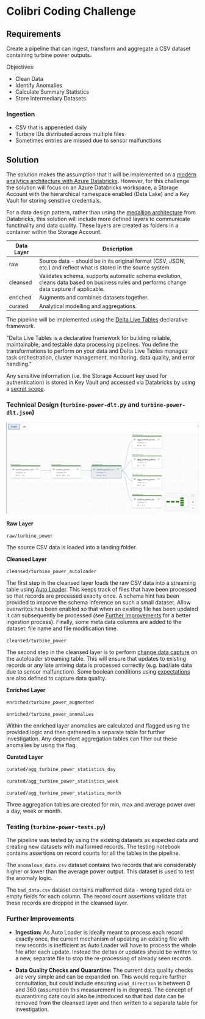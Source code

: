 # Colibri Coding Challenge

## Requirements

Create a pipeline that can ingest, transform and aggregate a CSV dataset containing turbine power outputs.

Objectives:
- Clean Data
- Identify Anomalies
- Calculate Summary Statistics
- Store Intermediary Datasets

### Ingestion

- CSV that is appeneded daily
- Turbine IDs distributed across multiple files
- Sometimes entries are missed due to sensor malfunctions

## Solution

The solution makes the assumption that it will be implemented on a [modern analytics architecture with Azure Databricks](https://learn.microsoft.com/en-us/azure/architecture/solution-ideas/articles/azure-databricks-modern-analytics-architecture). However, for this challenge the solution will focus on an Azure Databricks workspace, a Storage Account with the hierarchical namespace enabled (Data Lake) and a Key Vault for storing sensitive credentials.

For a data design pattern, rather than using the [medallion architecture](https://www.databricks.com/glossary/medallion-architecture) from Databricks, this solution will include more defined layers to communicate functinality and data quality. These layers are created as folders in a container within the Storage Account.

| **Data Layer** | **Description** |
|--|--|
| raw | Source data - should be in its original format (CSV, JSON, etc.) and reflect what is stored in the source system. |
| cleansed | Validates schema, supports automatic schema evolution, cleans data based on business rules and performs change data capture if applicable. |
| enriched | Augments and combines datasets together. |
| curated | Analytical modelling and aggregations. |

The pipeline will be implemented using the [Delta Live Tables](https://learn.microsoft.com/en-us/azure/databricks/delta-live-tables/) declarative framework.

"Delta Live Tables is a declarative framework for building reliable, maintainable, and testable data processing pipelines. You define the transformations to perform on your data and Delta Live Tables manages task orchestration, cluster management, monitoring, data quality, and error handling."

Any sensitive information (i.e. the Storage Account key used for authentication) is stored in Key Vault and accessed via Databricks by using a [secret scope](https://learn.microsoft.com/en-us/azure/databricks/security/secrets/secret-scopes).

### Technical Design (`turbine-power-dlt.py` and `turbine-power-dlt.json`)

![Delta-Live-Tables-Pipeline](/Delta-Live-Tables-Pipeline.png)

**Raw Layer**

`raw/turbine_power`

The source CSV data is loaded into a landing folder.

**Cleansed Layer**

`cleansed/turbine_power_autoloader`

The first step in the cleansed layer loads the raw CSV data into a streaming table using [Auto Loader](https://learn.microsoft.com/en-us/azure/databricks/ingestion/auto-loader/). This keeps track of files that have been processed so that records are processed exaclty once. A schema hint has been provided to imporve the schema inference on such a small dataset. Allow overwrites has been enabled so that when an existing file has been updated it can subsequently be processed (see [Further Improvements](#further-improvements) for a better ingestion process). Finally, some meta data columns are added to the dataset: file name and file modification time.

`cleansed/turbine_power`

The second step in the cleansed layer is to perform [change data capture](https://learn.microsoft.com/en-us/azure/databricks/delta-live-tables/cdc) on the autoloader streaming table. This will ensure that updates to existing records or any late arriving data is processed correctly (e.g. bad/late data due to sensor malfunction). Some boolean conditions using [expectations](https://learn.microsoft.com/en-us/azure/databricks/delta-live-tables/expectations) are also defined to capture data quality.

**Enriched Layer**

`enriched/turbine_power_augmented`

`enriched/turbine_power_anomalies`

Within the enriched layer anomalies are calculated and flagged using the provided logic and then gathered in a separate table for further investigation. Any dependent aggregation tables can filter out these anomalies by using the flag.

**Curated Layer**

`curated/agg_turbine_power_statistics_day`

`curated/agg_turbine_power_statistics_week`

`curated/agg_turbine_power_statistics_month`

Three aggregation tables are created for min, max and average power over a day, week or month.

### Testing (`turbine-power-tests.py`)

The pipeline was tested by using the existing datasets as expected data and creating new datasets with malformed records. The testing notebook contains assertions on record counts for all the tables in the pipeline.

The `anomalous_data.csv` dataset contains two records that are considerably higher or lower than the average power output. This dataset is used to test the anomaly logic.

The `bad_data.csv` dataset contains malformed data - wrong typed data or empty fields for each column. The record count assertions validate that these records are dropped in the cleansed layer.

### Further Improvements

- **Ingestion:** As Auto Loader is ideally meant to process each record exactly once, the current mechanism of updating an existing file with new records is inefficient as Auto Loader will have to process the whole file after each update. Instead the deltas or updates should be written to a new, separate file to stop the re-processing of already seen records.

- **Data Quality Checks and Quarantine:** The current data quality checks are very simple and can be expanded on. This would require further consultation, but could include ensuring `wind_direction` is between 0 and 360 (assumption this measurement is in degrees). The concept of quarantining data could also be introduced so that bad data can be removed from the cleansed layer and then written to a separate table for investigation.